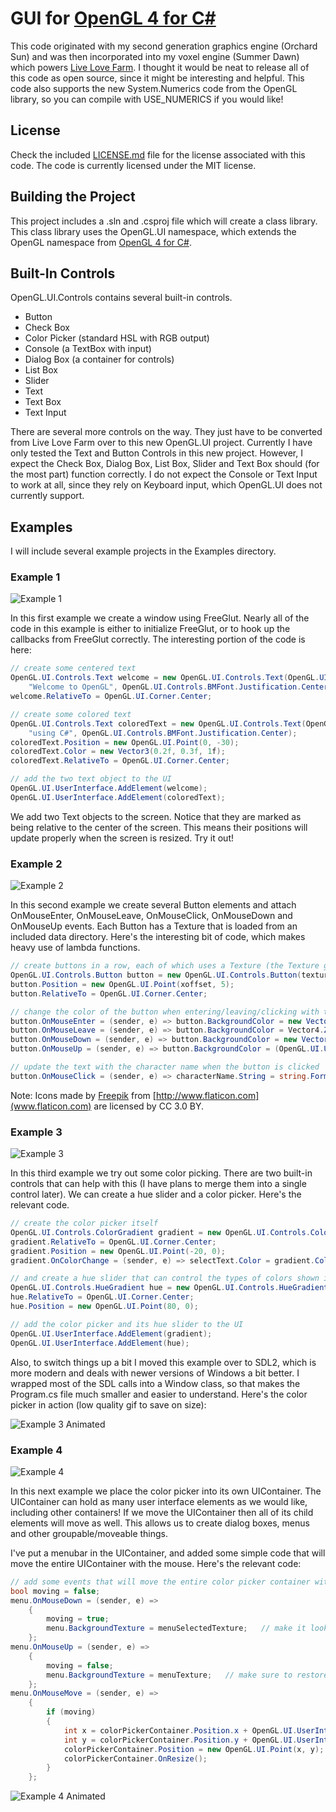 # GUI for [OpenGL 4 for C#](https://github.com/giawa/opengl4csharp)
This code originated with my second generation graphics engine (Orchard Sun) and was then incorporated into my voxel engine (Summer Dawn) which powers [Live Love Farm](http://giawa.com/llf/).  I thought it would be neat to release all of this code as open source, since it might be interesting and helpful.  This code also supports the new System.Numerics code from the OpenGL library, so you can compile with USE_NUMERICS if you would like!

## License
Check the included [LICENSE.md](https://github.com/giawa/gui4opengl4csharp/blob/master/LICENSE.md) file for the license associated with this code.  The code is currently licensed under the MIT license.

## Building the Project
This project includes a .sln and .csproj file which will create a class library.  This class library uses the OpenGL.UI namespace, which extends the OpenGL namespace from [OpenGL 4 for C#](https://github.com/giawa/opengl4csharp).

## Built-In Controls
OpenGL.UI.Controls contains several built-in controls.
* Button
* Check Box
* Color Picker (standard HSL with RGB output)
* Console (a TextBox with input)
* Dialog Box (a container for controls)
* List Box
* Slider
* Text
* Text Box
* Text Input

There are several more controls on the way.  They just have to be converted from Live Love Farm over to this new OpenGL.UI project.  Currently I have only tested the Text and Button Controls in this new project.  However, I expect the Check Box, Dialog Box, List Box, Slider and Text Box should (for the most part) function correctly.  I do not expect the Console or Text Input to work at all, since they rely on Keyboard input, which OpenGL.UI does not currently support.

## Examples
I will include several example projects in the Examples directory.
### Example 1
![Example 1](https://giawa.github.com/ui/example1.png)

In this first example we create a window using FreeGlut.  Nearly all of the code in this example is either to initialize FreeGlut, or to hook up the callbacks from FreeGlut correctly.  The interesting portion of the code is here:

```csharp
// create some centered text
OpenGL.UI.Controls.Text welcome = new OpenGL.UI.Controls.Text(OpenGL.UI.Controls.Text.FontSize._24pt, 
	"Welcome to OpenGL", OpenGL.UI.Controls.BMFont.Justification.Center);
welcome.RelativeTo = OpenGL.UI.Corner.Center;

// create some colored text
OpenGL.UI.Controls.Text coloredText = new OpenGL.UI.Controls.Text(OpenGL.UI.Controls.Text.FontSize._24pt, 
	"using C#", OpenGL.UI.Controls.BMFont.Justification.Center);
coloredText.Position = new OpenGL.UI.Point(0, -30);
coloredText.Color = new Vector3(0.2f, 0.3f, 1f);
coloredText.RelativeTo = OpenGL.UI.Corner.Center;

// add the two text object to the UI
OpenGL.UI.UserInterface.AddElement(welcome);
OpenGL.UI.UserInterface.AddElement(coloredText);
```

We add two Text objects to the screen.  Notice that they are marked as being relative to the center of the screen.  This means their positions will update properly when the screen is resized.  Try it out!

### Example 2
![Example 2](https://giawa.github.com/ui/example2.gif)

In this second example we create several Button elements and attach OnMouseEnter, OnMouseLeave, OnMouseClick, OnMouseDown and OnMouseUp events.  Each Button has a Texture that is loaded from an included data directory.  Here's the interesting bit of code, which makes heavy use of lambda functions.

```csharp
// create buttons in a row, each of which uses a Texture (the Texture gives the initial size of the Button in pixels)
OpenGL.UI.Controls.Button button = new OpenGL.UI.Controls.Button(textures[i]);
button.Position = new OpenGL.UI.Point(xoffset, 5);
button.RelativeTo = OpenGL.UI.Corner.Center;

// change the color of the button when entering/leaving/clicking with the mouse
button.OnMouseEnter = (sender, e) => button.BackgroundColor = new Vector4(0, 1f, 0.2f, 1.0f);
button.OnMouseLeave = (sender, e) => button.BackgroundColor = Vector4.Zero;
button.OnMouseDown = (sender, e) => button.BackgroundColor = new Vector4(0, 0.6f, 1f, 1f);
button.OnMouseUp = (sender, e) => button.BackgroundColor = (OpenGL.UI.UserInterface.Selection == button ? new Vector4(0, 1f, 0.2f, 1.0f) : Vector4.Zero);

// update the text with the character name when the button is clicked
button.OnMouseClick = (sender, e) => characterName.String = string.Format("You selected {0}!", character);
```

Note:  Icons made by [Freepik](http://www.freepik.com) from [http://www.flaticon.com](www.flaticon.com) are licensed by CC 3.0 BY.

### Example 3
![Example 3](https://giawa.github.com/ui/example3.png)

In this third example we try out some color picking.  There are two built-in controls that can help with this (I have plans to merge them into a single control later).  We can create a hue slider and a color picker.  Here's the relevant code.

```csharp
// create the color picker itself
OpenGL.UI.Controls.ColorGradient gradient = new OpenGL.UI.Controls.ColorGradient();
gradient.RelativeTo = OpenGL.UI.Corner.Center;
gradient.Position = new OpenGL.UI.Point(-20, 0);
gradient.OnColorChange = (sender, e) => selectText.Color = gradient.Color;

// and create a hue slider that can control the types of colors shown in the color picker
OpenGL.UI.Controls.HueGradient hue = new OpenGL.UI.Controls.HueGradient();
hue.RelativeTo = OpenGL.UI.Corner.Center;
hue.Position = new OpenGL.UI.Point(80, 0);

// add the color picker and its hue slider to the UI
OpenGL.UI.UserInterface.AddElement(gradient);
OpenGL.UI.UserInterface.AddElement(hue);
```

Also, to switch things up a bit I moved this example over to SDL2, which is more modern and deals with newer versions of Windows a bit better.  I wrapped most of the SDL calls into a Window class, so that makes the Program.cs file much smaller and easier to understand.  Here's the color picker in action (low quality gif to save on size):

![Example 3 Animated](https://giawa.github.com/ui/example3.gif)

### Example 4
![Example 4](https://giawa.github.com/ui/example4.png)

In this next example we place the color picker into its own UIContainer.  The UIContainer can hold as many user interface elements as we would like, including other containers!  If we move the UIContainer then all of its child elements will move as well.  This allows us to create dialog boxes, menus and other groupable/moveable things.

I've put a menubar in the UIContainer, and added some simple code that will move the entire UIContainer with the mouse.  Here's the relevant code:

```csharp
// add some events that will move the entire color picker container with the menu bar
bool moving = false;
menu.OnMouseDown = (sender, e) =>
    {
        moving = true;
        menu.BackgroundTexture = menuSelectedTexture;   // make it look nice by swapping the menubar texture
    };
menu.OnMouseUp = (sender, e) =>
    {
        moving = false;
        menu.BackgroundTexture = menuTexture;   // make sure to restore the menubar texture
    };
menu.OnMouseMove = (sender, e) =>
    {
        if (moving)
        {
            int x = colorPickerContainer.Position.x + OpenGL.UI.UserInterface.MousePosition.x - OpenGL.UI.UserInterface.LastMousePosition.x;
            int y = colorPickerContainer.Position.y + OpenGL.UI.UserInterface.MousePosition.y - OpenGL.UI.UserInterface.LastMousePosition.y;
            colorPickerContainer.Position = new OpenGL.UI.Point(x, y);
            colorPickerContainer.OnResize();
        }
    };
```

![Example 4 Animated](https://giawa.github.com/ui/example4.gif)